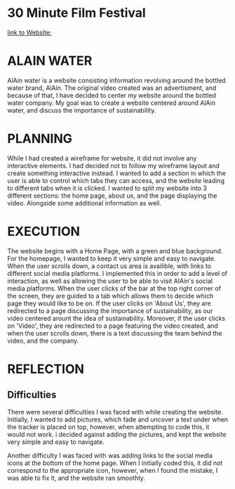 # 30 Minute Film Festival 

[link to Website:](https://github.com/hindahhmed/AlAin)

# ALAIN WATER 

AlAin water is a website consisting information revolving around the bottled water brand, AlAin. The original video created was an advertisment, and because of that, I have decided to center my website around the bottled water company. My goal was to create a website centered around AlAin water, and discuss the importance of sustainability. 

# PLANNING #

While I had created a wireframe for website, it did not involve any interactive elements. I had decided not to follow my wireframe layout and create something interactive instead. I wanted to add a section in which the user is able to control which tabs they can access, and the website leading to different tabs when it is clicked. I wanted to split my website into 3 different sections: the home page, about us, and the page displaying the video. Alongside some additional information as well.

# EXECUTION #  

The website begins with a Home Page, with a green and blue background. For the homepage, I wanted to keep it very simple and easy to navigate. When the user scrolls down, a contact us area is availible, with links to different social media platforms. I implemented this in order to add a level of interaction, as well as allowing the user to be able to visit AlAin's social media platforms. When the user clicks of the bar at the top right corner of the screen, they are guided to a tab which allows them to decide which page they would like to be on. If the user clicks on 'About Us', they are redirected to a page discussing the importance of sustainability, as our video centered arount the idea of sustainability. Moreover, if the user clicks on 'Video', they are redirected to a page featuring the video created, and when the user scrolls down, there is a text discussing the team behind the video, and the company.  


# REFLECTION #

## Difficulties ##

There were several difficulties I was faced with while creating the website. Initially, I wanted to add pictures, which fade and uncover a text under when the tracker is placed on top, however, when attempting to code this, it would not work. i decided against adding the pictures, and kept the website very simple and easy to navigate. 

Another difficulty I was faced with was adding links to the social media icons at the bottom of the home page. When I initially coded this, it did not correspond to the appropriate icon, however, when I found the mistake, I was able to fix it, and the website ran smoothly.
